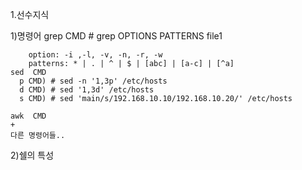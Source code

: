 1.선수지식
 
 1)명령어
    grep CMD
	  # grep OPTIONS PATTERNS file1
	  
	    option: -i ,-l, -v, -n, -r, -w
		patterns: * | . | ^ | $ | [abc] | [a-c] | [^a]
	sed  CMD
	  p CMD) # sed -n '1,3p' /etc/hosts
	  d CMD) # sed '1,3d' /etc/hosts
	  s CMD) # sed 'main/s/192.168.10.10/192.168.10.20/' /etc/hosts
	  
	awk  CMD
	+
	다른 명령어들..
	
 2)쉘의 특성
